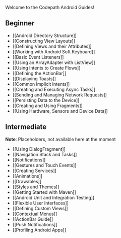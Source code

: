 Welcome to the Codepath Android Guides!

## Beginner

* [[Android Directory Structure]]
* [[Constructing View Layouts]]
* [[Defining Views and their Attributes]] 
* [[Working with Android Soft Keyboard]]
* [[Basic Event Listeners]]
* [[Using an ArrayAdapter with ListView]]
* [[Using Intents to Create Flows]]
* [[Defining the ActionBar]]
* [[Displaying Toasts]]
* [[Common Implicit Intents]]
* [[Creating and Executing Async Tasks]]
* [[Sending and Managing Network Requests]]
* [[Persisting Data to the Device]]
* [[Creating and Using Fragments]]
* [[Using Hardware, Sensors and Device Data]]

## Intermediate

**Note**: Placeholders, not available here at the moment

* [[Using DialogFragment]]
* [[Navigation Stack and Tasks]]
* [[Notifications]]
* [[Gestures and Touch Events]]
* [[Creating Services]]
* [[Animations]]
* [[Drawables]]
* [[Styles and Themes]]
* [[Getting Started with Maven]]
* [[Android Unit and Integration Testing]]
* [[Flexible User Interfaces]]
* [[Defining Custom Views]]
* [[Contextual Menus]]
* [[ActionBar Guide]]
* [[Push Notifications]]
* [[Profiling Android Apps]]